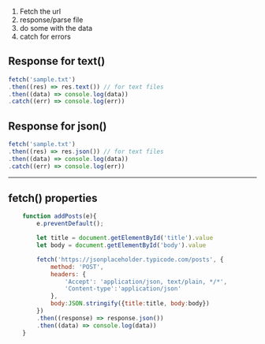 1. Fetch the url
2. response/parse file
3. do some with the data 
4. catch for errors 

## Response for text()
```js
fetch('sample.txt')
.then((res) => res.text()) // for text files
.then((data) => console.log(data))
.catch((err) => console.log(err))
```

## Response for json()
```js
fetch('sample.txt')
.then((res) => res.json()) // for text files
.then((data) => console.log(data))
.catch((err) => console.log(err))
```

----------------------------------------------------------


## fetch() properties 
```js
    function addPosts(e){
        e.preventDefault();

        let title = document.getElementById('title').value
        let body = document.getElementById('body').value

        fetch('https://jsonplaceholder.typicode.com/posts', {
            method: 'POST',
            headers: {
                'Accept': 'application/json, text/plain, */*',
                'Content-type':'application/json'
            },
            body:JSON.stringify({title:title, body:body})
        })
        .then((response) => response.json())
        .then((data) => console.log(data))
    }

```
